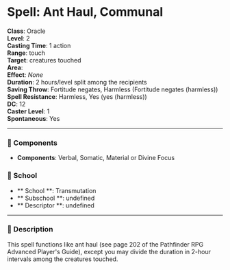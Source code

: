 
# Spell: Ant Haul, Communal
**Class**: Oracle  
**Level**: 2  
**Casting Time**: 1 action  
**Range**: touch  
**Target**: creatures touched  
**Area**:   
**Effect**: _None_  
**Duration**: 2 hours/level split among the recipients  
**Saving Throw**: Fortitude negates, Harmless (Fortitude negates (harmless))  
**Spell Resistance**: Harmless, Yes (yes (harmless))  
**DC**: 12  
**Caster Level**: 1  
**Spontaneous**: Yes

---

### 🔮 Components
- **Components**: Verbal, Somatic, Material or Divine Focus

### 🏫 School
- ** School **: Transmutation
- ** Subschool **: undefined
- ** Descriptor **: undefined
---

### 📜 Description
This spell functions like ant haul (see page 202 of the Pathfinder RPG Advanced Player's Guide), except you may divide the duration in 2-hour intervals among the creatures touched.
